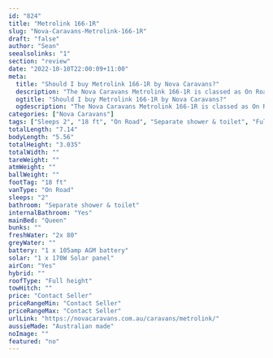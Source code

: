 ```yaml
---
id: "824"
title: "Metrolink 166-1R"
slug: "Nova-Caravans-Metrolink-166-1R"
draft: "false"
author: "Sean"
seealsolinks: "1"
section: "review"
date: "2022-10-10T22:00:09+11:00"
meta:
  title: "Should I buy Metrolink 166-1R by Nova Caravans?"
  description: "The Nova Caravans Metrolink 166-1R is classed as On Road, and sleeps 2 people. It is Australian made and comes in at 18 ft. It generally has Separate shower & toilet."
  ogtitle: "Should I buy Metrolink 166-1R by Nova Caravans?"
  ogdescription: "The Nova Caravans Metrolink 166-1R is classed as On Road, and sleeps 2 people. It is Australian made and comes in at 18 ft. It generally has Separate shower & toilet."
categories: ["Nova Caravans"]
tags: ["Sleeps 2", "18 ft", "On Road", "Separate shower & toilet", "Full height", "Price Unknown", "Australian made"]
totalLength: "7.14"
bodyLength: "5.56"
totalHeight: "3.035"
totalWidth: ""
tareWeight: ""
atmWeight: ""
ballWeight: ""
footTag: "18 ft"
vanType: "On Road"
sleeps: "2"
bathroom: "Separate shower & toilet"
internalBathroom: "Yes"
mainBed: "Queen"
bunks: ""
freshWater: "2x 80"
greyWater: ""
battery: "1 x 105amp AGM battery"
solar: "1 x 170W Solar panel"
airCon: "Yes"
hybrid: ""
roofType: "Full height"
towHitch: ""
price: "Contact Seller"
priceRangeMin: "Contact Seller"
priceRangeMax: "Contact Seller"
urlLink: "https://novacaravans.com.au/caravans/metrolink/"
aussieMade: "Australian made"
noImage: ""
featured: "no"
---
```


